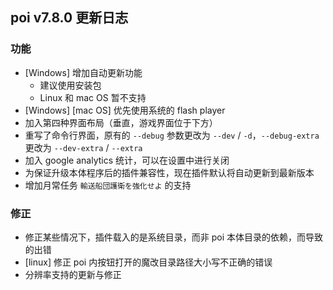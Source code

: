 ## poi v7.8.0 更新日志
### 功能
- [Windows] 增加自动更新功能
  - 建议使用安装包
  - Linux 和 mac OS 暂不支持
- [Windows] [mac OS] 优先使用系统的 flash player
- 加入第四种界面布局（垂直，游戏界面位于下方）
- 重写了命令行界面，原有的 `--debug` 参数更改为 `--dev` / `-d`，`--debug-extra` 更改为 `--dev-extra` / `--extra`
- 加入 google analytics 统计，可以在设置中进行关闭
- 为保证升级本体程序后的插件兼容性，现在插件默认将自动更新到最新版本
- 增加月常任务 `輸送船団護衛を強化せよ` 的支持

### 修正
- 修正某些情况下，插件载入的是系统目录，而非 poi 本体目录的依赖，而导致的出错
- [linux] 修正 poi 内按钮打开的魔改目录路径大小写不正确的错误
- 分辨率支持的更新与修正
